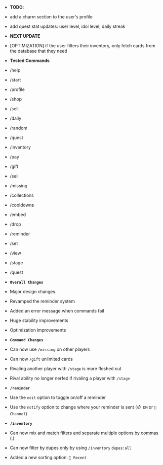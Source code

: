 - **TODO**:
 - add a charm section to the user's profile
 - add quest stat updates: user level, idol level, daily streak

- **NEXT UPDATE**
 - [OPTIMIZATION] if the user filters their inventory, only fetch cards from the database that they need

- **Tested Commands**
 - /help
 - /start
 - /profile
 - /shop
 - /sell
 - /daily
 - /random
 - /quest
 - /inventory
 - /pay
 - /gift
 - /sell
 - /missing
 - /collections
 - /cooldowns
 - /embed
 - /drop
 - /reminder
 - /set
 - /view
 - /stage
 - /quest

<!-- Changelog -->
- **`Overall Changes`**
 - Major design changes
 - Revamped the reminder system
 - Added an error message when commands fail
 - Huge stability improvements
 - Optimization improvements

- **`Command Changes`**
 - Can now use `/missing` on other players
 - Can now `/gift` unlimited cards
 - Rivaling another player with `/stage` is more fleshed out
 - Rival ability no longer nerfed if rivaling a player with `/stage`

- **`/reminder`**
 - Use the `edit` option to toggle on/off a reminder
 - Use the `notify` option to change where your reminder is sent (`📫 DM` or `💬 Channel`)

- **`/inventory`**
 - Can now mix and match filters and separate multiple options by commas (,)
 - Can now filter by dupes only by using `/inventory` `dupes:all`
 - Added a new sorting option: `📅 Recent`